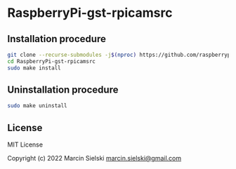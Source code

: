 # RaspberryPi-gst-rpicamsrc

## Installation procedure

```bash
git clone --recurse-submodules -j$(nproc) https://github.com/raspberrypiexperiments/RaspberryPi-gst-rpicamsrc.git
cd RaspberryPi-gst-rpicamsrc
sudo make install
```

## Uninstallation procedure

```bash
sudo make uninstall
```

## License

MIT License

Copyright (c) 2022 Marcin Sielski <marcin.sielski@gmail.com>